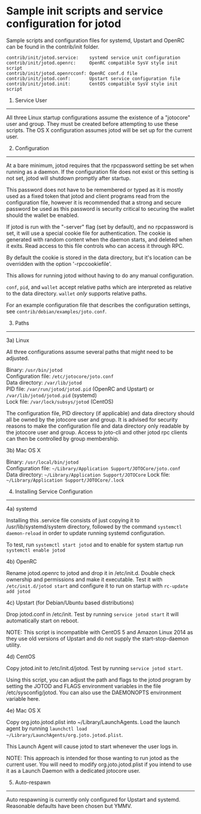 Sample init scripts and service configuration for jotod
==========================================================

Sample scripts and configuration files for systemd, Upstart and OpenRC
can be found in the contrib/init folder.

    contrib/init/jotod.service:    systemd service unit configuration
    contrib/init/jotod.openrc:     OpenRC compatible SysV style init script
    contrib/init/jotod.openrcconf: OpenRC conf.d file
    contrib/init/jotod.conf:       Upstart service configuration file
    contrib/init/jotod.init:       CentOS compatible SysV style init script

1. Service User
---------------------------------

All three Linux startup configurations assume the existence of a "jotocore" user
and group.  They must be created before attempting to use these scripts.
The OS X configuration assumes jotod will be set up for the current user.

2. Configuration
---------------------------------

At a bare minimum, jotod requires that the rpcpassword setting be set
when running as a daemon.  If the configuration file does not exist or this
setting is not set, jotod will shutdown promptly after startup.

This password does not have to be remembered or typed as it is mostly used
as a fixed token that jotod and client programs read from the configuration
file, however it is recommended that a strong and secure password be used
as this password is security critical to securing the wallet should the
wallet be enabled.

If jotod is run with the "-server" flag (set by default), and no rpcpassword is set,
it will use a special cookie file for authentication. The cookie is generated with random
content when the daemon starts, and deleted when it exits. Read access to this file
controls who can access it through RPC.

By default the cookie is stored in the data directory, but it's location can be overridden
with the option '-rpccookiefile'.

This allows for running jotod without having to do any manual configuration.

`conf`, `pid`, and `wallet` accept relative paths which are interpreted as
relative to the data directory. `wallet` *only* supports relative paths.

For an example configuration file that describes the configuration settings,
see `contrib/debian/examples/joto.conf`.

3. Paths
---------------------------------

3a) Linux

All three configurations assume several paths that might need to be adjusted.

Binary:              `/usr/bin/jotod`  
Configuration file:  `/etc/jotocore/joto.conf`  
Data directory:      `/var/lib/jotod`  
PID file:            `/var/run/jotod/jotod.pid` (OpenRC and Upstart) or `/var/lib/jotod/jotod.pid` (systemd)  
Lock file:           `/var/lock/subsys/jotod` (CentOS)  

The configuration file, PID directory (if applicable) and data directory
should all be owned by the jotocore user and group.  It is advised for security
reasons to make the configuration file and data directory only readable by the
jotocore user and group.  Access to joto-cli and other jotod rpc clients
can then be controlled by group membership.

3b) Mac OS X

Binary:              `/usr/local/bin/jotod`  
Configuration file:  `~/Library/Application Support/JOTOCore/joto.conf`  
Data directory:      `~/Library/Application Support/JOTOCore`
Lock file:           `~/Library/Application Support/JOTOCore/.lock`

4. Installing Service Configuration
-----------------------------------

4a) systemd

Installing this .service file consists of just copying it to
/usr/lib/systemd/system directory, followed by the command
`systemctl daemon-reload` in order to update running systemd configuration.

To test, run `systemctl start jotod` and to enable for system startup run
`systemctl enable jotod`

4b) OpenRC

Rename jotod.openrc to jotod and drop it in /etc/init.d.  Double
check ownership and permissions and make it executable.  Test it with
`/etc/init.d/jotod start` and configure it to run on startup with
`rc-update add jotod`

4c) Upstart (for Debian/Ubuntu based distributions)

Drop jotod.conf in /etc/init.  Test by running `service jotod start`
it will automatically start on reboot.

NOTE: This script is incompatible with CentOS 5 and Amazon Linux 2014 as they
use old versions of Upstart and do not supply the start-stop-daemon utility.

4d) CentOS

Copy jotod.init to /etc/init.d/jotod. Test by running `service jotod start`.

Using this script, you can adjust the path and flags to the jotod program by
setting the JOTOD and FLAGS environment variables in the file
/etc/sysconfig/jotod. You can also use the DAEMONOPTS environment variable here.

4e) Mac OS X

Copy org.joto.jotod.plist into ~/Library/LaunchAgents. Load the launch agent by
running `launchctl load ~/Library/LaunchAgents/org.joto.jotod.plist`.

This Launch Agent will cause jotod to start whenever the user logs in.

NOTE: This approach is intended for those wanting to run jotod as the current user.
You will need to modify org.joto.jotod.plist if you intend to use it as a
Launch Daemon with a dedicated jotocore user.

5. Auto-respawn
-----------------------------------

Auto respawning is currently only configured for Upstart and systemd.
Reasonable defaults have been chosen but YMMV.
